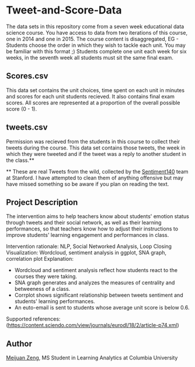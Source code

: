 # Tweet-and-Score-Data

The data sets in this repository come from a seven week educational data science course. You have access to data from two iterations of this course, one in 2014 and one in 2015. The course content is disaggregated, EG - Students choose the order in which they wish to tackle each unit. You may be familiar with this format ;) Students complete one unit each week for six weeks, in the seventh week all students must sit the same final exam.

## Scores.csv

This data set contains the unit choices, time spent on each unit in minutes and scores for each unit students recieved. It also contains final exam scores. All scores are represented at a proportion of the overall possible score (0 - 1).

## tweets.csv

Permission was recieved from the students in this course to collect their tweets during the course. This data set contains those tweets, the week in which they were tweeted and if the tweet was a reply to another student in the class.**

** These are real Tweets from the wild, collected by the [Sentiment140](http://help.sentiment140.com/home) team at Stanford. I have attempted to clean them of anything offensive but may have missed something so be aware if you plan on reading the text.

## Project Description

The intervention aims to help teachers know about students' emotion status through tweets and their social network, as well as their learning performances, so that teachers know how to adjust their instructions to improve students' learning engagement and performances in class. 

Intervention rationale: NLP, Social Networked Analysis, Loop Closing
Visualization: Wordcloud, sentiment analysis in ggplot, SNA graph, correlation plot
Explanation:
* Wordcloud and sentiment analysis reflect how students react to the courses they were taking.
* SNA graph generates and analyzes the measures of centrality and betweeness of a class.
* Corrplot shows significant relationship between tweets sentiment and students' learning performances.
* An euto-email is sent to students whose average unit score is below 0.6.

Supported references:
(https://content.sciendo.com/view/journals/eurodl/18/2/article-p74.xml)

## Author

[Meijuan Zeng](https://github.com/tomato018), MS Student in Learning Analytics at Columbia University

